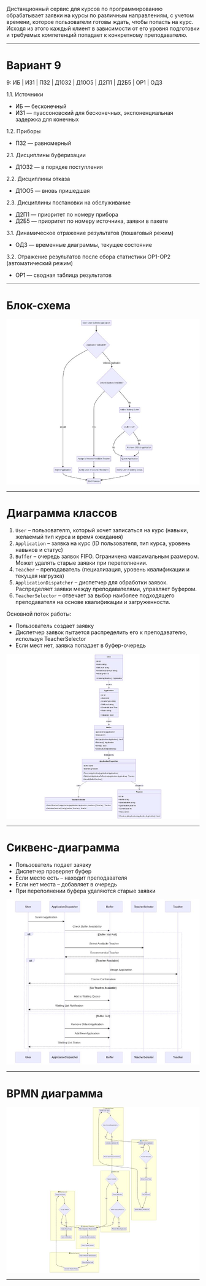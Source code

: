 Дистанционный сервис для курсов по программированию обрабатывает заявки на курсы по различным направлениям, с учетом времени, которое пользователи готовы ждать, чтобы попасть на курс. Исходя из этого каждый клиент в зависимости от его уровня подготовки и требуемых компетенций попадает к конкретному преподавателю.

---
# Вариант 9

9: ИБ | ИЗ1 | ПЗ2 | Д10З2 | Д10О5 | Д2П1 | Д2Б5 | ОР1 | ОД3

1.1. Источники
- ИБ — бесконечный
- ИЗ1 — пуассоновский для бесконечных, экспоненциальная задержка для конечных

1.2. Приборы
- ПЗ2 — равномерный

2.1. Дисциплины буферизации
- Д1ОЗ2 — в порядке поступления

2.2. Дисциплины отказа
- Д1ОО5 — вновь пришедшая

2.3. Дисциплины постановки на обслуживание
- Д2П1 — приоритет по номеру прибора
- Д2Б5 — приоритет по номеру источника, заявки в пакете

3.1. Динамическое отражение результатов (пошаговый режим)
- ОД3 — временные диаграммы, текущее состояние

3.2. Отражение результатов после сбора статистики ОР1-ОР2 (автоматический режим)
- ОР1 — сводная таблица результатов

---
# Блок-схема

![](scheme.jpeg)

---
# Диаграмма классов

1. `User` – пользователm, который хочет записаться на курс (навыки, желаемый тип курса и время ожидания)
2. `Application` – заявка на курс (ID пользователя, тип курса, уровень навыков и статус)
3. `Buffer` – очередь заявок FIFO. Ограничена максимальным размером. Может удалять старые заявки при переполнении.
4. `Teacher` – преподаватель (пециализация, уровень квалификации и текущая нагрузка)
5. `ApplicationDispatcher` – диспетчер для обработки заявок. Распределяет заявки между преподавателями, управляет буфером.
6. `TeacherSelector` – отвечает за выбор наиболее подходящего преподавателя на основе квалификации и загруженности.

Основной поток работы:

- Пользователь создает заявку
- Диспетчер заявок пытается распределить его к преподавателю, используя TeacherSelector
- Если мест нет, заявка попадает в буфер-очередь

![](classes.jpeg)

---
# Сиквенс-диаграмма

- Пользователь подает заявку
- Диспетчер проверяет буфер
- Если место есть – находит преподавателя
- Если нет места – добавляет в очередь
- При переполнении буфера удаляются старые заявки

![](sequence.jpeg)

---
# BPMN диаграмма

![](bpmn.jpeg)

---
